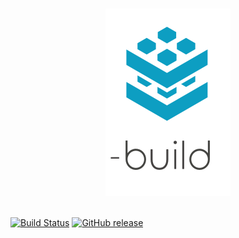 <p align="center">
<br>
<img src="https://github.com/k1LoW/tbls-build/raw/master/img/logo.png" width="200" alt="tbls-build">
<br>
<br>
</p>

[![Build Status](https://github.com/k1LoW/tbls-build/workflows/build/badge.svg)](https://github.com/k1LoW/tbls-build/actions) [![GitHub release](https://img.shields.io/github/release/k1LoW/tbls-build.svg)](https://github.com/k1LoW/tbls-build/releases)
